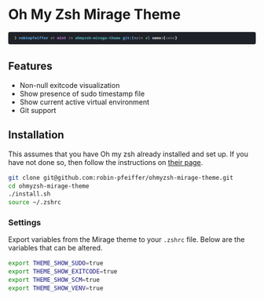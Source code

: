# Oh My Zsh Mirage Theme

![Preview of Oh my zsh Mirage theme](./doc/img/ohmyzsh-mirage-preview.svg "Preview")

## Features

- Non-null exitcode visualization
- Show presence of sudo timestamp file
- Show current active virtual environment
- Git support

## Installation

This assumes that you have Oh my zsh already installed and set up. If you have not done so, then follow the instructions on [their page](https://github.com/ohmyzsh/ohmyzsh#getting-started).

```sh
git clone git@github.com:robin-pfeiffer/ohmyzsh-mirage-theme.git
cd ohmyzsh-mirage-theme
./install.sh
source ~/.zshrc
```

### Settings

Export variables from the Mirage theme to your `.zshrc` file. Below are the variables that can be altered.

```sh
export THEME_SHOW_SUDO=true
export THEME_SHOW_EXITCODE=true
export THEME_SHOW_SCM=true
export THEME_SHOW_VENV=true
```
